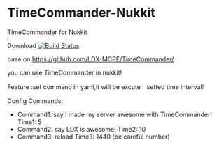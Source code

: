 # TimeCommander-Nukkit
TimeCommander for Nukkit

Download
[![Build Status](http://jenkins.haniokasai.com/buildStatus/icon?job=TimeCommander-Nukkit)](http://jenkins.haniokasai.com/job/TimeCommander-Nukkit/ "Jenkins ")

base on https://github.com/LDX-MCPE/TimeCommander/

you can use TimeCommander in nukkit!

Feature
:set command in yaml,it will be excute　setted time interval!

Config
Commands:
- Command1: say I made my server awesome with TimeCommander!
Time1: 5
- Command2: say LDX is awesome!
Time2: 10
- Command3: reload
Time3: 1440​
(be careful number)
